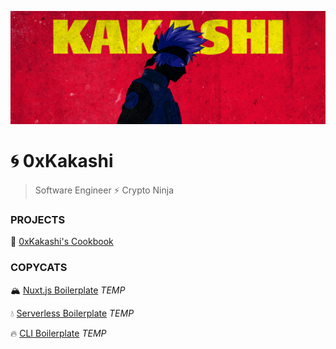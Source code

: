 ![0xKakashi](./0xkakashi-banner.png)

# 🌀 0xKakashi

> Software Engineer ⚡️ Crypto Ninja

### PROJECTS

🍱 [0xKakashi's Cookbook](https://github.com/0xkakashi/cookbook)

### COPYCATS

🏔 [Nuxt.js Boilerplate](https://github.com/0xkakashi/nuxtjs-boilerplate) _TEMP_

💧 [Serverless Boilerplate](https://github.com/0xkakashi/sls-boilerplate) _TEMP_

🔥 [CLI Boilerplate](https://github.com/0xkakashi/cli-boilerplate) _TEMP_

